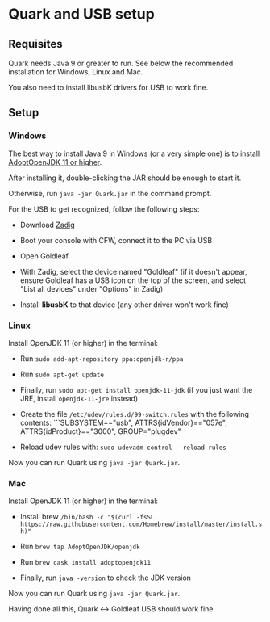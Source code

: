# Quark and USB setup

## Requisites

Quark needs Java 9 or greater to run. See below the recommended installation for Windows, Linux and Mac.

You also need to install libusbK drivers for USB to work fine.

## Setup

### Windows

The best way to install Java 9 in Windows (or a very simple one) is to install [AdoptOpenJDK 11 or higher](https://adoptopenjdk.net).

After installing it, double-clicking the JAR should be enough to start it.

Otherwise, run ```java -jar Quark.jar``` in the command prompt.

For the USB to get recognized, follow the following steps:

- Download [Zadig](https://zadig.akeo.ie)

- Boot your console with CFW, connect it to the PC via USB

- Open Goldleaf

- With Zadig, select the device named "Goldleaf" (if it doesn't appear, ensure Goldleaf has a USB icon on the top of the screen, and select "List all devices" under "Options" in Zadig)

- Install **libusbK** to that device (any other driver won't work fine)

### Linux

Install OpenJDK 11 (or higher) in the terminal:

- Run ```sudo add-apt-repository ppa:openjdk-r/ppa```

- Run ```sudo apt-get update```

- Finally, run ```sudo apt-get install openjdk-11-jdk``` (if you just want the JRE, install `openjdk-11-jre` instead)

- Create the file ```/etc/udev/rules.d/99-switch.rules``` with the following contents: ```SUBSYSTEM=="usb", ATTRS{idVendor}=="057e", ATTRS{idProduct}=="3000", GROUP="plugdev"

- Reload udev rules with: ```sudo udevadm control --reload-rules```

Now you can run Quark using ```java -jar Quark.jar```.

### Mac

Install OpenJDK 11 (or higher) in the terminal:

- Install brew ```/bin/bash -c "$(curl -fsSL https://raw.githubusercontent.com/Homebrew/install/master/install.sh)"```

- Run ```brew tap AdoptOpenJDK/openjdk```

- Run ```brew cask install adoptopenjdk11```

- Finally, run ```java -version``` to check the JDK version

Now you can run Quark using ```java -jar Quark.jar```.

Having done all this, Quark <-> Goldleaf USB should work fine.

